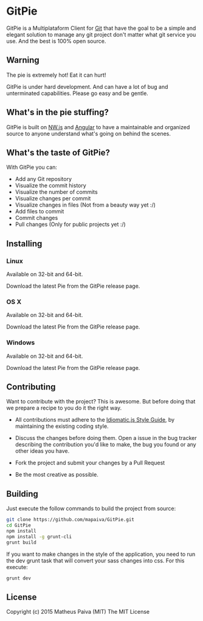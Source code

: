 # GitPie
GitPie is a Multiplataform Client for [Git](https://git-scm.com/) that have the goal to be a simple and elegant solution to manage any git project don't matter what git service you use. And the best is 100% open source.

## Warning
The pie is extremely hot! Eat it can hurt!

GitPie is under hard development. And can have a lot of bug and unterminated capabilities. Please go easy and be gentle.

## What's in the pie stuffing?

GitPie is built on [NW.js](https://github.com/nwjs/nw.js) and [Angular](https://github.com/nwjs/nw.js) to have a maintainable and organized source to anyone understand what's going on behind the scenes.

## What's the taste of GitPie?

With GitPie you can:

- Add any Git repository
- Visualize the commit history
- Visualize the number of commits
- Visualize changes per commit
- Visualize changes in files (Not from a beauty way yet :/)
- Add files to commit
- Commit changes
- Pull changes (Only for public projects yet :/)

## Installing

### Linux

Available on 32-bit and 64-bit.

Download the latest Pie from the GitPie release page.

### OS X

Available on 32-bit and 64-bit.

Download the latest Pie from the GitPie release page.

### Windows

Available on 32-bit and 64-bit.

Download the latest Pie from the GitPie release page.

## Contributing
Want to contribute with the project? This is awesome. But before doing that we prepare a recipe to you do it the right way.

- All contributions must adhere to the [Idiomatic.js Style Guide](https://github.com/rwaldron/idiomatic.js), by maintaining the existing coding style.

- Discuss the changes before doing them. Open a issue in the bug tracker describing the contribution you'd like to make, the bug you found or any other ideas you have.

- Fork the project and submit your changes by a Pull Request

- Be the most creative as possible.

## Building

Just execute the follow commands to build the project from source:

```bash
git clone https://github.com/mapaiva/GitPie.git
cd GitPie
npm install
npm install -g grunt-cli
grunt build
```

If you want to make changes in the style of the application, you need to run the dev grunt task that will convert your sass changes into css. For this execute:

```bash
grunt dev
```

## License
Copyright (c) 2015 Matheus Paiva (MIT) The MIT License

